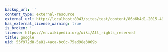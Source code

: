 ```yaml
---
backup_url: ''
content_type: external-resource
external_url: http://localhost:8043/sites/test/content/86b6b4d1-2015-4998-b086-cd0fab8fd27a/?ocw_resource_link_uuid=86b6b4d1-2015-4998-b086-cd0fab8fd27a&ocw_resource_link_suffix=
has_external_license_warning: true
is_broken: ''
license: https://en.wikipedia.org/wiki/All_rights_reserved
title: google
uid: 55f972d8-5a81-4aca-bc0c-75ad98e3069b
---
```

